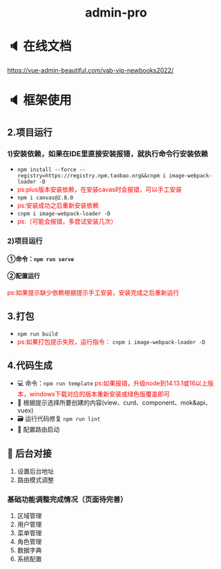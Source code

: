 <div align="center">
<h1> admin-pro</h1>
</div>

# 🔈 在线文档
https://vue-admin-beautiful.com/vab-vip-newbooks2022/


# 🔈 框架使用
## 2.项目运行
### 1)安装依赖，如果在IDE里直接安装报错，就执行命令行安装依赖
- `npm install --force --registry=https://registry.npm.taobao.org&&cnpm i image-webpack-loader -D`
- <font color="red">ps:plus版本安装依赖，在安装cavas时会报错，可以手工安装</font>
- `npm i canvas@2.8.0`
- <font color="red">ps:安装成功之后重新安装依赖</font>
- `cnpm i image-webpack-loader -D`
- <font color="red">ps:（可能会报错，多尝试安装几次）</font>
### 2)项目运行
#### ①命令：`npm run serve`
#### ②配置运行
  <font color="red">ps:如果提示缺少依赖根据提示手工安装，安装完成之后重新运行</font>

## 3.打包

- `npm run build`
- <font color="red">ps:如果打包提示失败，运行指令：</font>
  `cnpm i image-webpack-loader -D`

## 4.代码生成

- 💻 命令：<code>npm run template</code>
 <font color="red">ps:如果报错，升级node到14.13.1或16以上版本，windows下载对应的版本重新安装或绿色版覆盖即可</font>
- 📝 根据提示选择所要创建的内容(view、curd、component、mok&api、vuex)
- 🗃 运行代码修复 `npm run lint`
- 📌 配置路由启动

## 🌱 后台对接
1. 设置后台地址
2. 路由模式调整
### 基础功能调整完成情况（页面待完善）
1. 区域管理
2. 用户管理
3. 菜单管理
4. 角色管理
5. 数据字典
6. 系统配置

